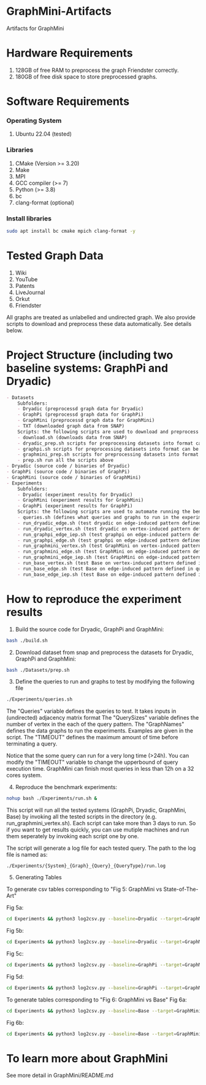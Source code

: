 # GraphMini-Artifacts
Artifacts for GraphMini

# Hardware Requirements
1. 128GB of free RAM to preprocess the graph Friendster correctly.
2. 180GB of free disk space to store preprocessed graphs.

# Software Requirements
### Operating System
1. Ubuntu 22.04 (tested)

### Libraries
1. CMake (Version >= 3.20)
2. Make
3. MPI
4. GCC compiler (>= 7)
5. Python (>= 3.8)
6. bc
7. clang-format (optional)

### Install libraries
```bash
sudo apt install bc cmake mpich clang-format -y
```

# Tested Graph Data
1. Wiki
2. YouTube
3. Patents
4. LiveJournal
5. Orkut
6. Friendster


All graphs are treated as unlabelled and undirected graph.
We also provide scripts to download and preprocess these data automatically. See details below.

# Project Structure (including two baseline systems: GraphPi and Dryadic)
```markdown
- Datasets
    Subfolders:
    - Dryadic (preprocessd graph data for Dryadic)
    - GraphPi (preprocessd graph data for GraphPi)
    - GraphMini (preprocessd graph data for GraphMini)
    - TXT (downloaded graph data from SNAP)
    Scripts: the following scripts are used to download and preprocess datasets used in the experiments
    - download.sh (downloads data from SNAP)
    - dryadic_prep.sh scripts for preprocessing datasets into format can be handled by Dryadic
    - graphpi.sh scripts for preprocessing datasets into format can be handled by GraphPi
    - graphmini_prep.sh scripts for preprocessing datasets into format can be handled by GraphMini
    - prep.sh run all the scripts above
- Dryadic (source code / binaries of Dryadic)
- GraphPi (source code / binaries of GraphPi)
- GraphMini (source code / binaries of GraphMini)
- Experiments 
    Subfolders:
    - Dryadic (experiment results for Dryadic)
    - GraphMini (experiment results for GraphMini)
    - GraphPi (experiment results for GraphPi)
    Scripts: the following scripts are used to automate running the benchmark experiments appeared in the paper
    - queries.sh (defines what queries and graphs to run in the experiment)
    - run_dryadic_edge.sh (test dryadic on edge-induced pattern defined in queries.sh)
    - run_dryadic_vertex.sh (test dryadic on vertex-induced pattern defined in queries.sh)
    - run_graphpi_edge_iep.sh (test graphpi on edge-induced pattern defined in queries.sh, with inclusion-exclusion optimization)
    - run_graphpi_edge.sh (test graphpi on edge-induced pattern defined in queries.sh, without inclusion-exclusion optimization)
    - run_graphmini_vertex.sh (test GraphMini on vertex-induced pattern defined in queries.sh, without inclusion-exclusion optimization)
    - run_graphmini_edge.sh (test GraphMini on edge-induced pattern defined in queries.sh, without inclusion-exclusion optimization)
    - run_graphmini_edge_iep.sh (test GraphMini on edge-induced pattern defined in queries.sh, with inclusion-exclusion optimization)
    - run_base_vertex.sh (test Base on vertex-induced pattern defined in queries.sh, without inclusion-exclusion optimization)
    - run_base_edge.sh (test Base on edge-induced pattern defined in queries.sh, without inclusion-exclusion optimization)
    - run_base_edge_iep.sh (test Base on edge-induced pattern defined in queries.sh, with inclusion-exclusion optimization)
```

# How to reproduce the experiment results
1. Build the source code for Dryadic, GraphPi and GraphMini:

```bash
bash ./build.sh
```

2. Download dataset from snap and preprocess the datasets for Dryadic, GraphPi and GraphMini:

```bash
bash ./Datasets/prep.sh
```

3. Define the queries to run and graphs to test by modifying the following file 

```bash
./Experiments/queries.sh
```


The "Queries" variable defines the queries to test. It takes inputs in (undirected) adjacency matrix format
The "QuerySizes" variable defines the number of vertex in the each of the query pattern. 
The "GraphNames" defines the data graphs to run the experiments. Examples are given in the script.
The "TIMEOUT" defines the maximum amount of time before terminating a query.

Notice that the some query can run for a very long time (>24h). You can modify the "TIMEOUT" variable to change the upperbound of query execution time. GraphMini can finish most queries in less than 12h on a 32 cores system. 

4. Reproduce the benchmark experiments:

```bash
nohup bash ./Experiments/run.sh &
```

This script will run all the tested systems (GraphPi, Dryadic, GraphMini, Base) by invoking all the tested scripts in the directory (e.g. run_graphmini_vertex.sh). 
Each script can take more than 3 days to run. So if you want to get results quickly, you can use mutiple machines and run them seperately by invoking each script one by one.

The script will generate a log file for each tested query. The path to the log file is named as:
```
./Experiments/{System}_{Graph}_{Query}_{QueryType}/run.log
```

5. Generating Tables

To generate csv tables corresponding to "Fig 5: GraphMini vs State-of-The-Art"

Fig 5a:

```bash
cd Experiments && python3 log2csv.py --baseline=Dryadic --target=GraphMini --adjtype=VertexInduced
```

Fig 5b:

```bash
cd Experiments && python3 log2csv.py --baseline=Dryadic --target=GraphMini --adjtype=EdgeInduced
```

Fig 5c:

```bash
cd Experiments && python3 log2csv.py --baseline=GraphPi --target=GraphMini --adjtype=EdgeInduced
```

Fig 5d:

```bash
cd Experiments && python3 log2csv.py --baseline=GraphPi --target=GraphMini --adjtype=EdgeInducedIEP
```

To generate tables corresponding to "Fig 6: GraphMini vs Base"
Fig 6a:

```bash
cd Experiments && python3 log2csv.py --baseline=Base --target=GraphMini --adjtype=EdgeInduced
```

Fig 6b:

```bash
cd Experiments && python3 log2csv.py --baseline=Base --target=GraphMini --adjtype=VertexInduced
```

# To learn more about GraphMini
See more detail in GraphMini/README.md